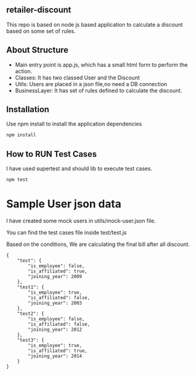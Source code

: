 ## retailer-discount
This repo is based on node js based application to calculate a discount based on some set of rules.

## About Structure
* Main entry point is app.js, which has a small html form to perform the action.
* Classes: It has two classed User and the Discount
* Utils: Users are placed in a json file,no need a DB connection
* BusinessLayer: It has set of rules defined to calculate the discount.


## Installation

Use npm install to install the application dependencies

```bash
npm install
```

## How to RUN Test Cases
I have used supertest and should lib to execute test cases.

```bash
npm test
```

# Sample User json data

I have created some mock users in utils/mock-user.json file.

You can find the test cases file inside test/test.js

Based on the conditions, We are calculating the final bill after all discount. 
```
{
    "test": {
        "is_employee": false,
        "is_affiliated": true,
        "joining_year": 2009
    },
    "test1": {
        "is_employee": true,
        "is_affiliated": false,
        "joining_year": 2003
    },
    "test2": {
        "is_employee": false,
        "is_affiliated": false,
        "joining_year": 2012
    },
    "test3": {
        "is_employee": true,
        "is_affiliated": true,
        "joining_year": 2014
    }
}
```
